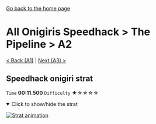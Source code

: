 [Go back to the home page](https://github.com/Doublevil/scbspeedrun)

# All Onigiris Speedhack > The Pipeline > A2

[< Back (A1)](https://github.com/Doublevil/scbspeedrun/blob/main/levels/arb_sh/A/A1.md) | [Next (A3) >](https://github.com/Doublevil/scbspeedrun/blob/main/levels/arb_sh/A/A3.md)

## Speedhack onigiri strat

`Time` **00:11.500** `Difficulty` ★☆☆☆☆
<details open>
  <summary>Click to show/hide the strat</summary>

  [![Strat animation](https://github.com/Doublevil/scbspeedrun/blob/main/media/levels/A/A2_S_OnigiriStrat.webp)](https://github.com/Doublevil/scbspeedrun/blob/main/media/levels/A/A2_S_OnigiriStrat.mp4?raw=true)
</details>

